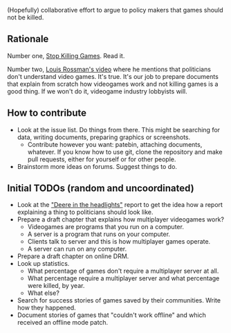 (Hopefully) collaborative effort to argue to policy makers that games should not be killed.

## Rationale

Number one, [Stop Killing Games](https://www.stopkillinggames.com/). Read it.

Number two, [Louis Rossman's video](https://youtu.be/8wCLSCnOw9k?t=939) where he mentions that politicians don't
understand video games. It's true. It's our job to prepare documents that explain from scratch how videogames work and
not killing games is a good thing. If we won't do it, videogame industry lobbyists will.

## How to contribute

* Look at the issue list. Do things from there. This might be searching for data, writing documents, preparing graphics
  or screenshots.
  * Contribute however you want: patebin, attaching documents, whatever. If you know how to use git, clone the
    repository and make pull requests, either for yourself or for other people.
* Brainstorm more ideas on forums. Suggest things to do.

## Initial TODOs (random and uncoordinated)

* Look at the ["Deere in the headlights"](https://pirg.org/edfund/resources/deere-in-the-headlights-3/) report to get
  the idea how a report explaining a thing to politicians should look like.
* Prepare a draft chapter that explains how multiplayer videogames work?
  * Videogames are programs that you run on a computer.
  * A server is a program that runs on your computer.
  * Clients talk to server and this is how multiplayer games operate.
  * A server can run on any computer.
* Prepare a draft chapter on online DRM.
* Look up statistics.
  * What percentage of games don't require a multiplayer server at all.
  * What percentage require a multiplayer server and what percentage were killed, by year.
  * What else?
* Search for success stories of games saved by their communities. Write how they happened.
* Document stories of games that "couldn't work offline" and which received an offline mode patch.
